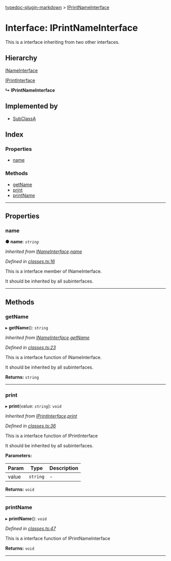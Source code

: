 [typedoc-plugin-markdown](../README.md) > [IPrintNameInterface](../interfaces/iprintnameinterface.md)

# Interface: IPrintNameInterface

This is a interface inheriting from two other interfaces.

## Hierarchy

 [INameInterface](inameinterface.md)

 [IPrintInterface](iprintinterface.md)

**↳ IPrintNameInterface**

## Implemented by

* [SubClassA](../classes/subclassa.md)

## Index

### Properties

* [name](iprintnameinterface.md#markdown-header-name)

### Methods

* [getName](iprintnameinterface.md#markdown-header-getname)
* [print](iprintnameinterface.md#markdown-header-print)
* [printName](iprintnameinterface.md#markdown-header-printname)

---

## Properties

###  name

**●  name**:  *`string`* 

*Inherited from [INameInterface](inameinterface.md).[name](inameinterface.md#markdown-header-name)*

*Defined in [classes.ts:16](https://bitbucket.org/owner/repository_name/src/master/src/classes.ts?fileviewer&amp;#x3D;file-view-default#classes.ts-16)*

This is a interface member of INameInterface.

It should be inherited by all subinterfaces.

___

## Methods

###  getName

▸ **getName**(): `string`

*Inherited from [INameInterface](inameinterface.md).[getName](inameinterface.md#markdown-header-getname)*

*Defined in [classes.ts:23](https://bitbucket.org/owner/repository_name/src/master/src/classes.ts?fileviewer&amp;#x3D;file-view-default#classes.ts-23)*

This is a interface function of INameInterface.

It should be inherited by all subinterfaces.

**Returns:** `string`

___

###  print

▸ **print**(value: *`string`*): `void`

*Inherited from [IPrintInterface](iprintinterface.md).[print](iprintinterface.md#markdown-header-print)*

*Defined in [classes.ts:36](https://bitbucket.org/owner/repository_name/src/master/src/classes.ts?fileviewer&amp;#x3D;file-view-default#classes.ts-36)*

This is a interface function of IPrintInterface

It should be inherited by all subinterfaces.

**Parameters:**

| Param | Type | Description |
| ------ | ------ | ------ |
| value | `string`   |  - |

**Returns:** `void`

___

###  printName

▸ **printName**(): `void`

*Defined in [classes.ts:47](https://bitbucket.org/owner/repository_name/src/master/src/classes.ts?fileviewer&amp;#x3D;file-view-default#classes.ts-47)*

This is a interface function of IPrintNameInterface

**Returns:** `void`

___

